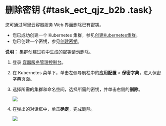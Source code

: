 # 删除密钥 {#task_ect_qjz_b2b .task}

您可通过阿里云容器服务 Web 界面删除已有密钥。

-   您已成功创建一个 Kubernetes 集群，参见[创建Kubernetes集群](intl.zh-CN/用户指南/Kubernetes集群/集群管理/创建Kubernetes集群.md#)。
-   您已创建一个密钥，参见[创建密钥](intl.zh-CN/用户指南/Kubernetes集群/配置项及密钥管理/创建密钥.md#)。

**说明：** 集群创建过程中生成的密钥请勿删除。

1.  登录 [容器服务管理控制台](https://cs.console.aliyun.com/)。
2.  在 Kubernetes 菜单下，单击左侧导航栏中的**应用配置** \> **保密字典**，进入保密字典页面。
3.  选择所需的集群和命名空间，选择所需的密钥，并单击右侧的**删除**。 

    ![](http://static-aliyun-doc.oss-cn-hangzhou.aliyuncs.com/assets/img/15763/156035092810789_zh-CN.png)

4.  在弹出的对话框中，单击**确定**，完成删除。 

    ![](http://static-aliyun-doc.oss-cn-hangzhou.aliyuncs.com/assets/img/15763/156035092910790_zh-CN.png)


